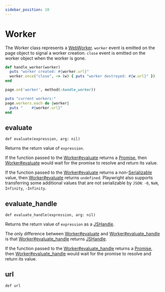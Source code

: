 ```yaml
---
sidebar_position: 10
---
```


# Worker


The Worker class represents a [WebWorker](https://developer.mozilla.org/en-US/docs/Web/API/Web_Workers_API). `worker`
event is emitted on the page object to signal a worker creation. `close` event is emitted on the worker object when the
worker is gone.

```ruby
def handle_worker(worker)
  puts "worker created: #{worker.url}"
  worker.once("close", -> (w) { puts "worker destroyed: #{w.url}" })
end

page.on('worker', method(:handle_worker))

puts "current workers:"
page.workers.each do |worker|
  puts "    #{worker.url}"
end
```

## evaluate

```
def evaluate(expression, arg: nil)
```


Returns the return value of `expression`.

If the function passed to the [Worker#evaluate](./worker#evaluate) returns a [Promise](https://developer.mozilla.org/en-US/docs/Web/JavaScript/Reference/Global_Objects/Promise), then [Worker#evaluate](./worker#evaluate) would wait for the promise
to resolve and return its value.

If the function passed to the [Worker#evaluate](./worker#evaluate) returns a non-[Serializable](https://developer.mozilla.org/en-US/docs/Web/JavaScript/Reference/Global_Objects/JSON/stringify#description) value, then [Worker#evaluate](./worker#evaluate) returns `undefined`. Playwright also supports transferring some
additional values that are not serializable by `JSON`: `-0`, `NaN`, `Infinity`, `-Infinity`.

## evaluate_handle

```
def evaluate_handle(expression, arg: nil)
```


Returns the return value of `expression` as a [JSHandle](./js_handle).

The only difference between [Worker#evaluate](./worker#evaluate) and
[Worker#evaluate_handle](./worker#evaluate_handle) is that [Worker#evaluate_handle](./worker#evaluate_handle)
returns [JSHandle](./js_handle).

If the function passed to the [Worker#evaluate_handle](./worker#evaluate_handle) returns a [Promise](https://developer.mozilla.org/en-US/docs/Web/JavaScript/Reference/Global_Objects/Promise), then [Worker#evaluate_handle](./worker#evaluate_handle) would wait for
the promise to resolve and return its value.

## url

```
def url
```


